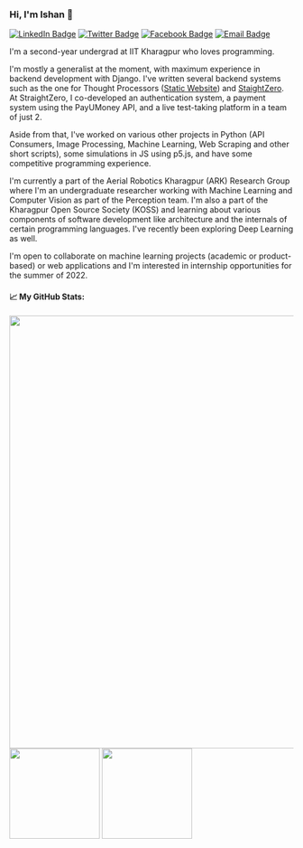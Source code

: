 ### Hi, I'm Ishan 👋

[![LinkedIn Badge](https://img.shields.io/badge/-LinkedIn-0077b5?style=flat-square&logo=Linkedin&logoColor=white)](https://linkedin.com/in/Ishan-Manchanda)
[![Twitter Badge](https://img.shields.io/badge/-Twitter-1DA1F2?style=flat-square&logo=Twitter&logoColor=white)](https://twitter.com/TheIshanM)
[![Facebook Badge](https://img.shields.io/badge/-Facebook-4267B2?style=flat-square&logo=Facebook&logoColor=white)](https://facebook.com/TheIshanM/)
[![Email Badge](https://img.shields.io/badge/-Email-DB4437?style=flat-square&logo=Gmail&logoColor=white)](mailto:ishanmanchanda70@gmail.com)

<!--
- 🔭 I’m currently working on ...
- 🌱 I’m currently learning ...
- 👯 I’m looking to collaborate on ...
- 🤔 I’m looking for help with ...
- 💬 Ask me about ...
- 📫 How to reach me: ...
- 😄 Pronouns: ...
- ⚡ Fun fact: ...
-->

I'm a second-year undergrad at IIT Kharagpur who loves programming.

I'm mostly a generalist at the moment, with maximum experience in backend development with Django. I've written several backend systems such as the one for Thought Processors ([Static Website](https://thoughtprocessors.netlify.app/)) and [StaightZero](https://straightzero.in). At StraightZero, I co-developed an authentication system, a payment system using the PayUMoney API, and a live test-taking platform in a team of just 2.

Aside from that, I've worked on various other projects in Python (API Consumers, Image Processing, Machine Learning, Web Scraping and other short scripts), some simulations in JS using p5.js, and have some competitive programming experience.

I'm currently a part of the Aerial Robotics Kharagpur (ARK) Research Group where I'm an undergraduate researcher working with Machine Learning and Computer Vision as part of the Perception team. I'm also a part of the Kharagpur Open Source Society (KOSS) and learning about various components of software development like architecture and the internals of certain programming languages. I've recently been exploring Deep Learning as well.

I'm open to collaborate on machine learning projects (academic or product-based) or web applications and I'm interested in internship opportunities for the summer of 2022.

#### 📈 My GitHub Stats:

<p>
  <img width="766em" src="https://github-profile-trophy.vercel.app/?username=IshanManchanda&theme=discord&no-frame=true&row=1&column=7" /> <br>
  <img height="160em" src="https://github-readme-stats.vercel.app/api?username=IshanManchanda&show_icons=true&hide_border=true&count_private=true&include_all_commits=true&hide=contribs&theme=tokyonight" />
  <img height="160em" src="https://github-readme-stats.vercel.app/api/top-langs/?username=IshanManchanda&show_icons=true&hide_border=true&layout=compact&langs_count=8&theme=tokyonight"/>
</p>
